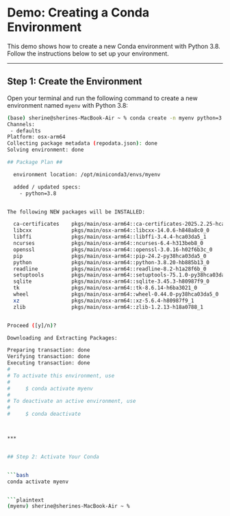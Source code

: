 # Demo: Creating a Conda Environment

This demo shows how to create a new Conda environment with Python 3.8.  
Follow the instructions below to set up your environment.

---

## Step 1: Create the Environment

Open your terminal and run the following command to create a new environment named `myenv` with Python 3.8:

```bash
(base) sherine@sherines-MacBook-Air ~ % conda create -n myenv python=3.8
Channels:
 - defaults
Platform: osx-arm64
Collecting package metadata (repodata.json): done
Solving environment: done

## Package Plan ##

  environment location: /opt/miniconda3/envs/myenv

  added / updated specs:
    - python=3.8


The following NEW packages will be INSTALLED:

  ca-certificates    pkgs/main/osx-arm64::ca-certificates-2025.2.25-hca03da5_0
  libcxx             pkgs/main/osx-arm64::libcxx-14.0.6-h848a8c0_0
  libffi             pkgs/main/osx-arm64::libffi-3.4.4-hca03da5_1
  ncurses            pkgs/main/osx-arm64::ncurses-6.4-h313beb8_0
  openssl            pkgs/main/osx-arm64::openssl-3.0.16-h02f6b3c_0
  pip                pkgs/main/osx-arm64::pip-24.2-py38hca03da5_0
  python             pkgs/main/osx-arm64::python-3.8.20-hb885b13_0
  readline           pkgs/main/osx-arm64::readline-8.2-h1a28f6b_0
  setuptools         pkgs/main/osx-arm64::setuptools-75.1.0-py38hca03da5_0
  sqlite             pkgs/main/osx-arm64::sqlite-3.45.3-h80987f9_0
  tk                 pkgs/main/osx-arm64::tk-8.6.14-h6ba3021_0
  wheel              pkgs/main/osx-arm64::wheel-0.44.0-py38hca03da5_0
  xz                 pkgs/main/osx-arm64::xz-5.6.4-h80987f9_1
  zlib               pkgs/main/osx-arm64::zlib-1.2.13-h18a0788_1


Proceed ([y]/n)?

Downloading and Extracting Packages:

Preparing transaction: done
Verifying transaction: done
Executing transaction: done
#
# To activate this environment, use
#
#     $ conda activate myenv
#
# To deactivate an active environment, use
#
#     $ conda deactivate



***


## Step 2: Activate Your Conda 


```bash
conda activate myenv


```plaintext
(myenv) sherine@sherines-MacBook-Air ~ % 



